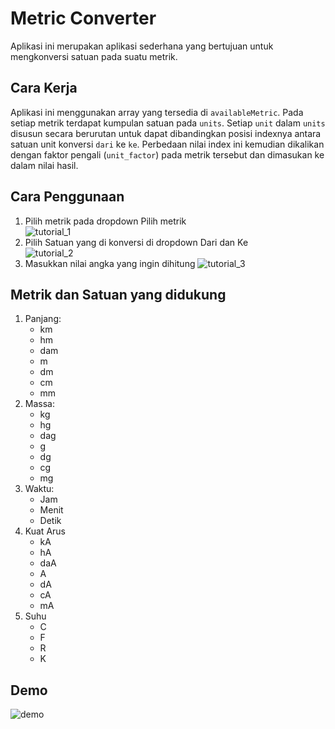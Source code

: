 # Metric Converter
Aplikasi ini merupakan aplikasi sederhana yang bertujuan untuk mengkonversi 
satuan pada suatu metrik.

## Cara Kerja
Aplikasi ini menggunakan array yang tersedia di `availableMetric`.
Pada setiap metrik terdapat kumpulan satuan pada `units`. Setiap `unit` dalam `units` disusun secara berurutan untuk dapat dibandingkan posisi indexnya antara satuan unit konversi `dari` ke `ke`. Perbedaan nilai index ini kemudian dikalikan dengan faktor pengali (`unit_factor`) pada metrik tersebut dan dimasukan ke dalam nilai hasil.

## Cara Penggunaan
1. Pilih metrik pada dropdown Pilih metrik  
![tutorial_1](https://github.com/sihotang-yonathan1/metric_converter-yonathan_sihotang_1-ionic/blob/main/assets/tutorial_1.gif)
2. Pilih Satuan yang di konversi di dropdown Dari dan Ke  
![tutorial_2](https://github.com/sihotang-yonathan1/metric_converter-yonathan_sihotang_1-ionic/blob/main/assets/tutorial_2.gif)
3. Masukkan nilai angka yang ingin dihitung
![tutorial_3](https://github.com/sihotang-yonathan1/metric_converter-yonathan_sihotang_1-ionic/blob/main/assets/tutorial_3.gif)

## Metrik dan Satuan yang didukung
1. Panjang:
    - km
    - hm
    - dam
    - m
    - dm
    - cm
    - mm
2. Massa:
    - kg
    - hg
    - dag
    - g
    - dg
    - cg
    - mg
3. Waktu:
    - Jam
    - Menit
    - Detik
4. Kuat Arus
    - kA
    - hA
    - daA
    - A
    - dA
    - cA
    - mA
5. Suhu
    - C
    - F
    - R
    - K

## Demo
![demo](https://github.com/sihotang-yonathan1/metric_converter-yonathan_sihotang_1-ionic/blob/main/assets/demo_metric_converter.gif)